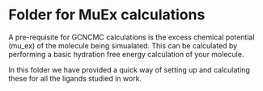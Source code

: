 # Folder for MuEx calculations

A pre-requisite for GCNCMC calculations is the excess chemical potential (mu_ex) of the molecule being simualated. This can be calculated by performing a basic hydration free energy calculation of your molecule. 

In this folder we have provided a quick way of setting up and calculating these for all the ligands studied in work.